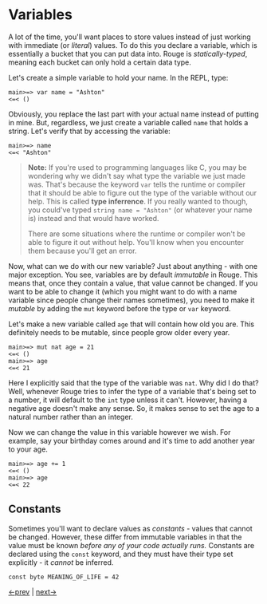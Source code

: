 # Variables

A lot of the time, you'll want places to store values instead of just working with immediate (or _literal_) values. To do this you declare a variable, which is essentially a bucket that you can put data into. Rouge is _statically-typed_, meaning each bucket can only hold a certain data type.

Let's create a simple variable to hold your name. In the REPL, type:

```
main>=> var name = "Ashton"
<=< ()
```

Obviously, you replace the last part with your actual name instead of putting in mine. But, regardless, we just create a variable called `name` that holds a string. Let's verify that by accessing the variable:

```
main>=> name
<=< "Ashton"
```

> **Note:** If you're used to programming languages like C, you may be wondering why we didn't say what type the variable we just made was. That's because the keyword `var` tells the runtime or compiler that it should be able to figure out the type of the variable without our help. This is called **type inferrence**. If you really wanted to though, you could've typed `string name = "Ashton"` (or whatever your name is) instead and that would have worked.
>
> There are some situations where the runtime or compiler won't be able to figure it out without help. You'll know when you encounter them because you'll get an error.

Now, what can we do with our new variable? Just about anything - with one major exception. You see, variables are by default _immutable_ in Rouge. This means that, once they contain a value, that value cannot be changed. If you want to be able to change it (which you might want to do with a name variable since people change their names sometimes), you need to make it _mutable_ by adding the `mut` keyword before the type or `var` keyword.

Let's make a new variable called `age` that will contain how old you are. This definitely needs to be mutable, since people grow older every year.

```
main>=> mut nat age = 21
<=< ()
main>=> age
<=< 21
```

Here I explicitly said that the type of the variable was `nat`. Why did I do that? Well, whenever Rouge tries to infer the type of a variable that's being set to a number, it will default to the `int` type unless it can't. However, having a negative age doesn't make any sense. So, it makes sense to set the age to a natural number rather than an integer.

Now we can change the value in this variable however we wish. For example, say your birthday comes around and it's time to add another year to your age.

```
main>=> age += 1
<=< ()
main>=> age
<=< 22
```

## Constants

Sometimes you'll want to declare values as _constants_ - values that cannot be changed. However, these differ from immutable variables in that the value must be known _before any of your code actually runs._ Constants are declared using the `const` keyword, and they must have their type set explicitly - it _cannot_ be inferred.

```rouge
const byte MEANING_OF_LIFE = 42
```

[<-prev](2_types.md) | [next->](4_flow.md)